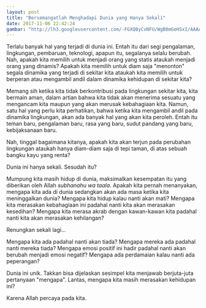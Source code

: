 ```yaml
---
layout: post
title: "Bersemangatlah Menghadapi Dunia yang Hanya Sekali"
date: 2017-11-06 22:42:24
gambar: "http://lh3.googleusercontent.com/-FGXQByCvNFU/WgB0mGeHSxI/AAAAAAAACp4/kFFYLc0Jr0Endh3pooq7jNlR0uX3SG5cgCLcBGAs/h120/%25D9%2583%25D9%258A%25D9%2581_%25D8%25AA%25D9%2583%25D9%2588%25D9%2586_%25D8%25A7%25D9%2586%25D8%25B3%25D8%25A7%25D9%2586_%25D9%2585%25D8%25AA%25D9%2581%25D8%25A7%25D8%25A6%25D9%2584.jpg"
---
```


Terlalu banyak hal yang terjadi di dunia ini. Entah itu dari segi pengalaman, lingkungan, pembaruan, teknologi, apapun itu, segalanya selalu berubah. Nah, apakah kita memilih untuk menjadi orang yang statis ataukah menjadi orang yang dinamis? Apakah kita memilih untuk diam saja "menonton" segala dinamika yang terjadi di sekitar kita ataukah kita memilih untuk berperan atau mengambil andil dalam dinamika kehidupan di sekitar kita?

Memang sih ketika kita tidak berkontribusi pada lingkungan sekitar kita, kita bermain aman, dalam artian bahwa kita tidak akan menerima sesuatu yang mengancam kita maupun yang akan merusak kebahagiaan kita. Namun, satu hal yang perlu kita perhatikan, bahwa ketika kita mengambil andil pada dinamika lingkungan, akan ada banyak hal yang akan kita peroleh. Entah itu teman baru, pengalaman baru, rasa yang baru, sudut pandang yang baru, kebijaksanaan baru.

Nah, tinggal bagaimana kitanya, apakah kita akan terjun pada perubahan lingkungan ataukah hanya diam-diam saja di tepi taman, di atas sebuah bangku kayu yang renta?

Dunia ini hanya sekali. Sesudah itu?

Mumpung kita masih hidup di dunia, maksimalkan kesempatan itu yang diberikan oleh Allah _subhanahu wa taala_. Apakah kita pernah menanyakan, mengapa kita ada di dunia sedangkan akan ada masa ketika kita meninggalkan dunia? Mengapa kita hidup kalau nanti akan mati? Mengapa kita merasakan kebahagiaan ini padahal nanti kita akan merasakan kesedihan? Mengapa kita merasa akrab dengan kawan-kawan kita padahal nanti kita akan merasakan kehilangan?

Renungkan sekali lagi...

Mengapa kita ada padahal nanti akan tiada? Mengapa mereka ada padahal nanti mereka tiada? Mengapa emosi positif ini hadir padahal nanti akan berubah menjadi emosi negatif? Mengapa ada perdamaian kalau nanti ada peperangan?

Dunia ini unik. Takkan bisa dijelaskan sesimpel kita menjawab berjuta-juta pertanyaan "mengapa". Lantas, mengapa kita masih merasakan kehidupan ini?

Karena Allah percaya pada kita.